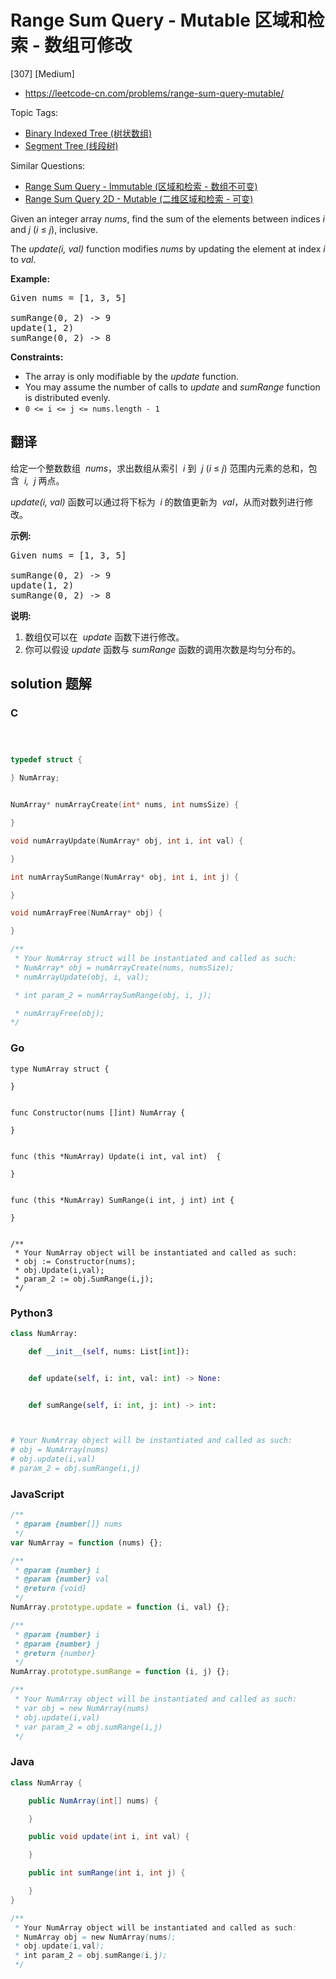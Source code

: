 # Range Sum Query - Mutable 区域和检索 - 数组可修改

[307] [Medium]

- https://leetcode-cn.com/problems/range-sum-query-mutable/

Topic Tags:

- [Binary Indexed Tree (树状数组)](https://leetcode-cn.com/tag/binary-indexed-tree/)
- [Segment Tree (线段树)](https://leetcode-cn.com/tag/segment-tree/)

Similar Questions:

- [Range Sum Query - Immutable (区域和检索 - 数组不可变)](https://leetcode-cn.com/problems/range-sum-query-immutable/)
- [Range Sum Query 2D - Mutable (二维区域和检索 - 可变)](https://leetcode-cn.com/problems/range-sum-query-2d-mutable/)

Given an integer array _nums_, find the sum of the elements between indices _i_ and _j_ (_i_ ≤ _j_), inclusive.

The _update(i, val)_ function modifies _nums_ by updating the element at index _i_ to _val_.

**Example:**

<pre>Given nums = [1, 3, 5]

sumRange(0, 2) -&gt; 9
update(1, 2)
sumRange(0, 2) -&gt; 8
</pre>

**Constraints:**

- The array is only modifiable by the _update_ function.
- You may assume the number of calls to _update_ and _sumRange_ function is distributed evenly.
- `0 <= i <= j <= nums.length - 1`

## 翻译

给定一个整数数组  *nums*，求出数组从索引  *i* 到  *j* (*i* ≤ *j*) 范围内元素的总和，包含  *i,  j* 两点。

_update(i, val)_ 函数可以通过将下标为  *i* 的数值更新为  *val*，从而对数列进行修改。

**示例:**

<pre>Given nums = [1, 3, 5]

sumRange(0, 2) -&gt; 9
update(1, 2)
sumRange(0, 2) -&gt; 8
</pre>

**说明:**

1.  数组仅可以在  *update* 函数下进行修改。
2.  你可以假设 _update_ 函数与 _sumRange_ 函数的调用次数是均匀分布的。

## solution 题解

### C

```c



typedef struct {

} NumArray;


NumArray* numArrayCreate(int* nums, int numsSize) {

}

void numArrayUpdate(NumArray* obj, int i, int val) {

}

int numArraySumRange(NumArray* obj, int i, int j) {

}

void numArrayFree(NumArray* obj) {

}

/**
 * Your NumArray struct will be instantiated and called as such:
 * NumArray* obj = numArrayCreate(nums, numsSize);
 * numArrayUpdate(obj, i, val);

 * int param_2 = numArraySumRange(obj, i, j);

 * numArrayFree(obj);
*/
```

### Go

```golang
type NumArray struct {

}


func Constructor(nums []int) NumArray {

}


func (this *NumArray) Update(i int, val int)  {

}


func (this *NumArray) SumRange(i int, j int) int {

}


/**
 * Your NumArray object will be instantiated and called as such:
 * obj := Constructor(nums);
 * obj.Update(i,val);
 * param_2 := obj.SumRange(i,j);
 */
```

### Python3

```python
class NumArray:

    def __init__(self, nums: List[int]):


    def update(self, i: int, val: int) -> None:


    def sumRange(self, i: int, j: int) -> int:



# Your NumArray object will be instantiated and called as such:
# obj = NumArray(nums)
# obj.update(i,val)
# param_2 = obj.sumRange(i,j)
```

### JavaScript

```javascript
/**
 * @param {number[]} nums
 */
var NumArray = function (nums) {};

/**
 * @param {number} i
 * @param {number} val
 * @return {void}
 */
NumArray.prototype.update = function (i, val) {};

/**
 * @param {number} i
 * @param {number} j
 * @return {number}
 */
NumArray.prototype.sumRange = function (i, j) {};

/**
 * Your NumArray object will be instantiated and called as such:
 * var obj = new NumArray(nums)
 * obj.update(i,val)
 * var param_2 = obj.sumRange(i,j)
 */
```

### Java

```java
class NumArray {

    public NumArray(int[] nums) {

    }

    public void update(int i, int val) {

    }

    public int sumRange(int i, int j) {

    }
}

/**
 * Your NumArray object will be instantiated and called as such:
 * NumArray obj = new NumArray(nums);
 * obj.update(i,val);
 * int param_2 = obj.sumRange(i,j);
 */
```
